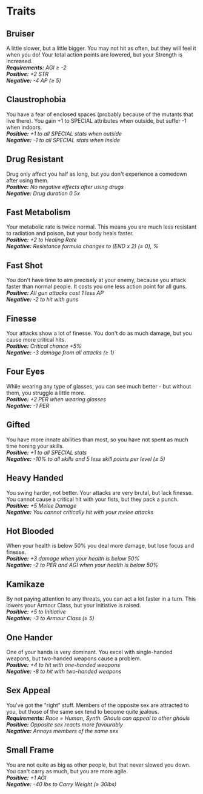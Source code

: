 # Traits

## Bruiser

A little slower, but a little bigger. You may not hit as often, but they will feel it when you do! Your total action points are lowered, but your Strength is increased.  
***Requirements:** AGI ≥ -2*  
***Positive:** +2 STR*  
***Negative:** -4 AP (≥ 5)*

## Claustrophobia

You have a fear of enclosed spaces (probably because of the mutants that live there). You gain +1 to SPECIAL attributes when outside, but suffer -1 when indoors.  
***Positive:** +1 to all SPECIAL stats when outside*  
***Negative:** -1 to all SPECIAL stats when inside*

## Drug Resistant

Drug only affect you half as long, but you don't experience a comedown after using them.  
***Positive:** No negative effects after using drugs*  
***Negative:** Drug duration 0.5x*

## Fast Metabolism

Your metabolic rate is twice normal. This means you are much less resistant to radiation and poison, but your body heals faster.  
***Positive:** +2 to Healing Rate*  
***Negative:** Resistance formula changes to (END x 2) (≥ 0), %*

## Fast Shot

You don't have time to aim precisely at your enemy, because you attack faster than normal people. It costs you one less action point for all guns.  
***Positive:** All gun attacks cost 1 less AP*  
***Negative:** -2 to hit with guns*

## Finesse

Your attacks show a lot of finesse. You don't do as much damage, but you cause more critical hits.  
***Positive:** Critical chance +5%*  
***Negative:** -3 damage from all attacks (≥ 1)*

## Four Eyes

While wearing any type of glasses, you can see much better - but without them, you struggle a little more.  
***Positive:** +2 PER when wearing glasses*  
***Negative:** -1 PER*

## Gifted

You have more innate abilities than most, so you have not spent as much time honing your skills.  
***Positive:** +1 to all SPECIAL stats*  
***Negative:** -10% to all skills and 5 less skill points per level (≥ 5)*

## Heavy Handed

You swing harder, not better. Your attacks are very brutal, but lack finesse. You cannot cause a critical hit with your fists, but they pack a punch.  
***Positive:** +5 Melee Damage*  
***Negative:** You cannot critically hit with your melee attacks*

## Hot Blooded

When your health is below 50% you deal more damage, but lose focus and finesse.  
***Positive:** +3 damage when your health is below 50%*  
***Negative:** -2 to PER and AGI when your health is below 50%*

## Kamikaze

By not paying attention to any threats, you can act a lot faster in a turn. This lowers your Armour Class, but your initiative is raised.  
***Positive:** +5 to Initiative*  
***Negative:** -3 to Armour Class (≥ 5)*

## One Hander

One of your hands is very dominant. You excel with single-handed weapons, but two-handed weapons cause a problem.  
***Positive:** +4 to hit with one-handed weapons*  
***Negative:** -8 to hit with two-handed weapons*

## Sex Appeal

You've got the "right" stuff. Members of the opposite sex are attracted to you, but those of the same sex tend to become quite jealous.  
***Requirements:** Race = Human, Synth. Ghouls can appeal to other ghouls*  
***Positive:** Opposite sex reacts more favourably*  
***Negative:** Annoys members of the same sex*

## Small Frame

You are not quite as big as other people, but that never slowed you down. You can't carry as much, but you are more agile.  
***Positive:** +1 AGI*  
***Negative:** -40 lbs to Carry Weight (≥ 30lbs)*